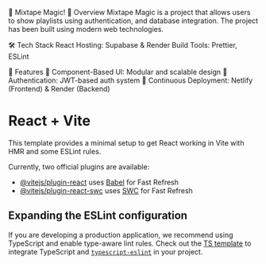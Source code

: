 🎵 Mixtape Magic!
🚀 Overview
Mixtape Magic is a project that allows users to show playlists using authentication, and database integration. The project has been built using modern web technologies.

🛠 Tech Stack
React 
Hosting: Supabase & Render
Build Tools: Prettier, ESLint

📌 Features
🎨 Component-Based UI: Modular and scalable design
🔐 Authentication: JWT-based auth system
🚀 Continuous Deployment: Netlify (Frontend) & Render (Backend)

# React + Vite

This template provides a minimal setup to get React working in Vite with HMR and some ESLint rules.

Currently, two official plugins are available:

- [@vitejs/plugin-react](https://github.com/vitejs/vite-plugin-react/blob/main/packages/plugin-react/README.md) uses [Babel](https://babeljs.io/) for Fast Refresh
- [@vitejs/plugin-react-swc](https://github.com/vitejs/vite-plugin-react-swc) uses [SWC](https://swc.rs/) for Fast Refresh

## Expanding the ESLint configuration

If you are developing a production application, we recommend using TypeScript and enable type-aware lint rules. Check out the [TS template](https://github.com/vitejs/vite/tree/main/packages/create-vite/template-react-ts) to integrate TypeScript and [`typescript-eslint`](https://typescript-eslint.io) in your project.
